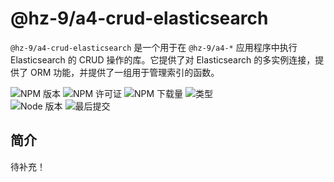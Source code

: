 # @hz-9/a4-crud-elasticsearch

`@hz-9/a4-crud-elasticsearch` 是一个用于在 `@hz-9/a4-*` 应用程序中执行 Elasticsearch 的 CRUD 操作的库。它提供了对 Elasticsearch 的多实例连接，提供了 ORM 功能，并提供了一组用于管理索引的函数。

![NPM 版本][npm-version-url] ![NPM 许可证][npm-license-url] ![NPM 下载量][npm-downloads-url] ![类型][types-url]
<br /> ![Node 版本][node-version-url] ![最后提交][last-commit-url]

[npm-version-url]: https://badgen.net/npm/v/@hz-9/a4-crud-elasticsearch
[npm-license-url]: https://badgen.net/npm/license/@hz-9/a4-crud-elasticsearch
[npm-downloads-url]: https://badgen.net/npm/dt/@hz-9/a4-crud-elasticsearch
[types-url]: https://badgen.net/npm/types/@hz-9/a4-crud-elasticsearch
[node-version-url]: https://badgen.net/npm/node/@hz-9/a4-crud-elasticsearch
[last-commit-url]: https://badgen.net/github/last-commit/hz-9/a4

## 简介

待补充！
<!-- TODO -->
